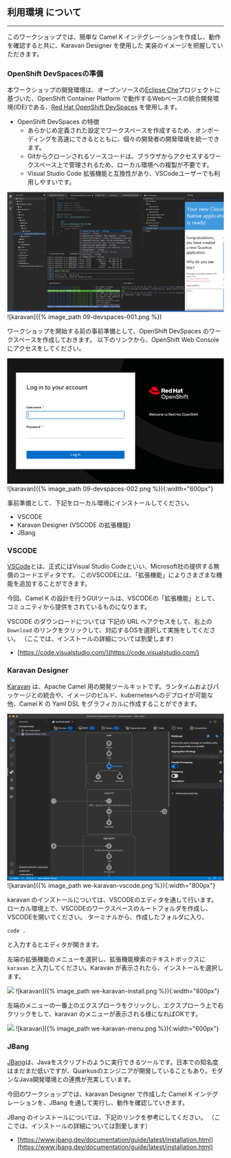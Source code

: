 ## 利用環境 について
---

このワークショップでは、簡単な Camel K インテグレーションを作成し、動作を確認すると共に、Karavan Designer を使用した 実装のイメージを把握していただきます。

### OpenShift DevSpacesの準備

本ワークショップの開発環境は、オープンソースの[Eclipse Che](https://www.eclipse.org/che/)プロジェクトに基づいた、OpenShift Container Platform で動作するWebベースの統合開発環境(IDE)である、[Red Hat OpenShift DevSpaces](https://developers.redhat.com/products/openshift-dev-spaces/overview) を使用します。

* OpenShift DevSpaces の特徴
  * あらかじめ定義された設定でワークスペースを作成するため、オンボーディングを高速にできるとともに、個々の開発者の開発環境を統一できます。
  * Gitからクローンされるソースコードは、ブラウザからアクセスするワークスペース上で管理されるため、ローカル環境への複製が不要です。
  * Visual Studio Code 拡張機能と互換性があり、VSCodeユーザーでも利用しやすいです。

![](images/09-devspaces-001.png)
![karavan]({% image_path 09-devspaces-001.png %})

ワークショップを開始する前の事前準備として、OpenShift DevSpaces のワークスペースを作成しておきます。
以下のリンクから、OpenShift Web Console にアクセスをしてください。

![](images/09-devspaces-002.png)
![karavan]({% image_path 09-devspaces-002.png %}){:width="600px"}


事前準備として、下記をローカル環境にインストールしてください。

* VSCODE
* Karavan Designer (VSCODE の拡張機能)
* JBang

### VSCODE

[VSCode](https://code.visualstudio.com/)とは、正式にはVisual Studio Codeといい、Microsoft社の提供する無償のコードエディタです。
このVSCODEには、「拡張機能」によりさまざまな機能を追加することができます。

今回、Camel K の設計を行うGUIツールは、VSCODEの「拡張機能」として、コミュニティから提供をされているものになります。

VSCODE のダウンロードについては 下記の URL へアクセスをして、右上の `Download` のリンクをクリックして、対応するOSを選択して実施をしてください。
（ここでは、インストールの詳細については割愛します）

* [https://code.visualstudio.com/](https://code.visualstudio.com/)

### Karavan Designer

[Karavan](https://github.com/apache/camel-karavan) は、Apache Camel 用の開発ツールキットです。ランタイムおよびパッケージとの統合や、イメージのビルド、kubernetesへのデプロイが可能な他、Camel K の Yaml DSL をグラフィカルに作成することができます。

![](images/we-karavan-vscode.png)
![karavan]({% image_path we-karavan-vscode.png %}){:width="800px"}

karavan のインストールについては、VSCODEのエディタを通して行います。
ローカル環境上で、VSCODEのワークスペースのルートフォルダを作成し、VSCODEを開いてください。
ターミナルから、作成したフォルダに入り、

```
code .
```

と入力するとエディタが開きます。

左端の拡張機能のメニューを選択し、拡張機能検索のテキストボックスに `karavan` と入力してください。Karavan が表示されたら、インストールを選択します。

![](images/we-karavan-install.png)
![karavan]({% image_path we-karavan-install.png %}){:width="800px"}

左端のメニューの一番上のエクスプローラをクリックし、エクスプローラ上で右クリックをして、karavan のメニューが表示される様になればOKです。

![](images/we-karavan-menu.png)
![karavan]({% image_path we-karavan-menu.png %}){:width="600px"}


### JBang

[JBang](https://www.jbang.dev/)は、Javaをスクリプトのように実行できるツールです。日本での知名度はまだまだ低いですが、Quarkusのエンジニアが開発していることもあり。モダンなJava開発環境との連携が充実しています。

今回のワークショップでは、karavan Designer で作成した Camel K インテグレーションを、JBang を通して実行し、動作を確認していきます。

JBang のインストールについては、下記のリンクを参考にしてください。
（ここでは、インストールの詳細については割愛します）

* [https://www.jbang.dev/documentation/guide/latest/installation.html](https://www.jbang.dev/documentation/guide/latest/installation.html)